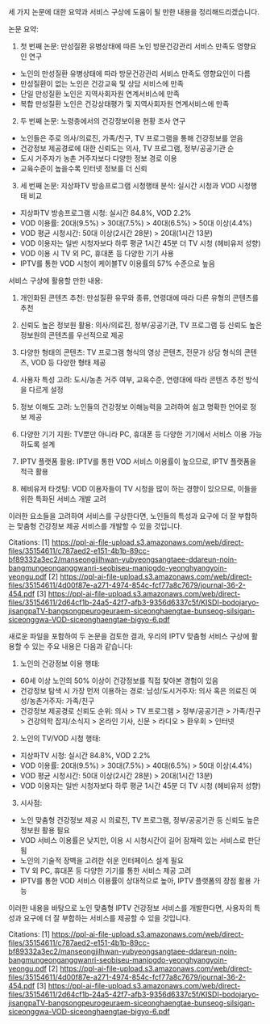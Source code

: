 

세 가지 논문에 대한 요약과 서비스 구상에 도움이 될 만한 내용을 정리해드리겠습니다.

논문 요약:

1. 첫 번째 논문: 만성질환 유병상태에 따른 노인 방문건강관리 서비스 만족도 영향요인 연구
- 노인의 만성질환 유병상태에 따라 방문건강관리 서비스 만족도 영향요인이 다름
- 만성질환이 없는 노인은 건강교육 및 상담 서비스에 만족
- 단일 만성질환 노인은 지역사회자원 연계서비스에 만족
- 복합 만성질환 노인은 건강상태평가 및 지역사회자원 연계서비스에 만족

2. 두 번째 논문: 노령층에서의 건강정보이용 현황 조사 연구
- 노인들은 주로 의사/의료진, 가족/친구, TV 프로그램을 통해 건강정보를 얻음
- 건강정보 제공경로에 대한 신뢰도는 의사, TV 프로그램, 정부/공공기관 순
- 도시 거주자가 농촌 거주자보다 다양한 정보 경로 이용
- 교육수준이 높을수록 인터넷 정보를 더 신뢰

3. 세 번째 논문: 지상파TV 방송프로그램 시청행태 분석: 실시간 시청과 VOD 시청행태 비교
- 지상파TV 방송프로그램 시청: 실시간 84.8%, VOD 2.2%
- VOD 이용률: 20대(9.5%) > 30대(7.5%) > 40대(6.5%) > 50대 이상(4.4%)
- VOD 평균 시청시간: 50대 이상(2시간 28분) > 20대(1시간 13분)
- VOD 이용자는 일반 시청자보다 하루 평균 1시간 45분 더 TV 시청 (헤비유저 성향)
- VOD 이용 시 TV 외 PC, 휴대폰 등 다양한 기기 사용
- IPTV를 통한 VOD 시청이 케이블TV 이용률의 57% 수준으로 높음

서비스 구상에 활용할 만한 내용:

1. 개인화된 콘텐츠 추천: 만성질환 유무와 종류, 연령대에 따라 다른 유형의 콘텐츠를 추천

2. 신뢰도 높은 정보원 활용: 의사/의료진, 정부/공공기관, TV 프로그램 등 신뢰도 높은 정보원의 콘텐츠를 우선적으로 제공

3. 다양한 형태의 콘텐츠: TV 프로그램 형식의 영상 콘텐츠, 전문가 상담 형식의 콘텐츠, VOD 등 다양한 형태 제공

4. 사용자 특성 고려: 도시/농촌 거주 여부, 교육수준, 연령대에 따라 콘텐츠 추천 방식을 다르게 설정

5. 정보 이해도 고려: 노인들의 건강정보 이해능력을 고려하여 쉽고 명확한 언어로 정보 제공

6. 다양한 기기 지원: TV뿐만 아니라 PC, 휴대폰 등 다양한 기기에서 서비스 이용 가능하도록 설계

7. IPTV 플랫폼 활용: IPTV를 통한 VOD 서비스 이용률이 높으므로, IPTV 플랫폼을 적극 활용

8. 헤비유저 타겟팅: VOD 이용자들이 TV 시청을 많이 하는 경향이 있으므로, 이들을 위한 특화된 서비스 개발 고려

이러한 요소들을 고려하여 서비스를 구상한다면, 노인들의 특성과 요구에 더 잘 부합하는 맞춤형 건강정보 제공 서비스를 개발할 수 있을 것입니다.

Citations:
[1] https://ppl-ai-file-upload.s3.amazonaws.com/web/direct-files/35154611/c787aed2-e151-4b1b-89cc-bf89332a3ec2/manseongjilhwan-yubyeongsangtaee-ddareun-noin-bangmungeonganggwanri-seobiseu-manjogdo-yeonghyangyoin-yeongu.pdf
[2] https://ppl-ai-file-upload.s3.amazonaws.com/web/direct-files/35154611/4d00f87e-a271-4974-854c-fcf77a8c7679/journal-36-2-454.pdf
[3] https://ppl-ai-file-upload.s3.amazonaws.com/web/direct-files/35154611/2d64cf1b-24a5-42f7-afb3-9356d6337c5f/KISDI-bodojaryo-jisangpaTV-bangsongpeurogeuraem-siceonghaengtae-bunseog-silsigan-siceonggwa-VOD-siceonghaengtae-bigyo-6.pdf

새로운 파일을 포함하여 두 논문을 검토한 결과, 우리의 IPTV 맞춤형 서비스 구상에 활용할 수 있는 주요 내용은 다음과 같습니다:

1. 노인의 건강정보 이용 행태:

- 60세 이상 노인의 50% 이상이 건강정보를 직접 찾아본 경험이 있음
- 건강정보 탐색 시 가장 먼저 이용하는 경로:
  남성/도시거주자: 의사 혹은 의료진
  여성/농촌거주자: 가족/친구
- 건강정보 제공경로 신뢰도 순위: 
  의사 > TV 프로그램 > 정부/공공기관 > 가족/친구 > 건강의학 잡지/소식지 > 온라인 기사, 신문 > 라디오 > 환우회 > 인터넷

2. 노인의 TV/VOD 시청 행태:

- 지상파TV 시청: 실시간 84.8%, VOD 2.2%
- VOD 이용률: 20대(9.5%) > 30대(7.5%) > 40대(6.5%) > 50대 이상(4.4%)
- VOD 평균 시청시간: 50대 이상(2시간 28분) > 20대(1시간 13분)
- VOD 이용자는 일반 시청자보다 하루 평균 1시간 45분 더 TV 시청 (헤비유저 성향)

3. 시사점:

- 노인 맞춤형 건강정보 제공 시 의료진, TV 프로그램, 정부/공공기관 등 신뢰도 높은 정보원 활용 필요
- VOD 서비스 이용률은 낮지만, 이용 시 시청시간이 길어 잠재력 있는 서비스로 판단됨
- 노인의 기술적 장벽을 고려한 쉬운 인터페이스 설계 필요
- TV 외 PC, 휴대폰 등 다양한 기기를 통한 서비스 제공 고려
- IPTV를 통한 VOD 서비스 이용률이 상대적으로 높아, IPTV 플랫폼의 장점 활용 가능

이러한 내용을 바탕으로 노인 맞춤형 IPTV 건강정보 서비스를 개발한다면, 사용자의 특성과 요구에 더 잘 부합하는 서비스를 제공할 수 있을 것입니다.

Citations:
[1] https://ppl-ai-file-upload.s3.amazonaws.com/web/direct-files/35154611/c787aed2-e151-4b1b-89cc-bf89332a3ec2/manseongjilhwan-yubyeongsangtaee-ddareun-noin-bangmungeonganggwanri-seobiseu-manjogdo-yeonghyangyoin-yeongu.pdf
[2] https://ppl-ai-file-upload.s3.amazonaws.com/web/direct-files/35154611/4d00f87e-a271-4974-854c-fcf77a8c7679/journal-36-2-454.pdf
[3] https://ppl-ai-file-upload.s3.amazonaws.com/web/direct-files/35154611/2d64cf1b-24a5-42f7-afb3-9356d6337c5f/KISDI-bodojaryo-jisangpaTV-bangsongpeurogeuraem-siceonghaengtae-bunseog-silsigan-siceonggwa-VOD-siceonghaengtae-bigyo-6.pdf